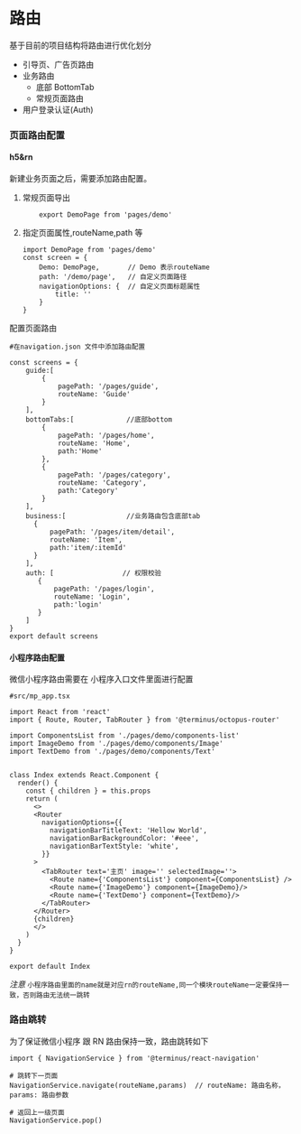 # 路由

基于目前的项目结构将路由进行优化划分

- 引导页、广告页路由
- 业务路由
  - 底部 BottomTab
  - 常规页面路由
- 用户登录认证(Auth)

### 页面路由配置

#### h5&rn

新建业务页面之后，需要添加路由配置。

1. 常规页面导出

   ```
       export DemoPage from 'pages/demo'
   ```

2. 指定页面属性,routeName,path 等

   ```
   import DemoPage from 'pages/demo'
   const screen = {
       Demo: DemoPage,       // Demo 表示routeName
       path: '/demo/page',   // 自定义页面路径
       navigationOptions: {  // 自定义页面标题属性
           title: ''
       }
   }
   ```

配置页面路由

```
#在navigation.json 文件中添加路由配置

const screens = {
    guide:[
        {
            pagePath: '/pages/guide',
            routeName: 'Guide'
        }
    ],
    bottomTabs:[             //底部bottom
        {
            pagePath: '/pages/home',
            routeName: 'Home',
            path:'Home'
        },
        {
            pagePath: '/pages/category',
            routeName: 'Category',
            path:'Category'
        }
    ],
    business:[               //业务路由包含底部tab
      {
          pagePath: '/pages/item/detail',
          routeName: 'Item',
          path:'item/:itemId'
      }
    ],
    auth: [                 // 权限校验
       {
           pagePath: '/pages/login',
           routeName: 'Login',
           path:'login'
       }
    ]
}
export default screens
```

#### 小程序路由配置

微信小程序路由需要在 小程序入口文件里面进行配置

```
#src/mp_app.tsx

import React from 'react'
import { Route, Router, TabRouter } from '@terminus/octopus-router'

import ComponentsList from './pages/demo/components-list'
import ImageDemo from './pages/demo/components/Image'
import TextDemo from './pages/demo/components/Text'


class Index extends React.Component {
  render() {
    const { children } = this.props
    return (
      <>
      <Router
        navigationOptions={{
          navigationBarTitleText: 'Hellow World',
          navigationBarBackgroundColor: '#eee',
          navigationBarTextStyle: 'white',
        }}
      >
        <TabRouter text='主页' image='' selectedImage=''>
          <Route name={'ComponentsList'} component={ComponentsList} />
          <Route name={'ImageDemo'} component={ImageDemo}/>
          <Route name={'TextDemo'} component={TextDemo}/>
        </TabRouter>
      </Router>
      {children}
      </>
    )
  }
}

export default Index
```

_注意_
`小程序路由里面的name就是对应rn的routeName,同一个模块routeName一定要保持一致，否则路由无法统一跳转`

### 路由跳转

为了保证微信小程序 跟 RN 路由保持一致，路由跳转如下

```
import { NavigationService } from '@terminus/react-navigation'

# 跳转下一页面
NavigationService.navigate(routeName,params)  // routeName: 路由名称，params: 路由参数

# 返回上一级页面
NavigationService.pop()
```
